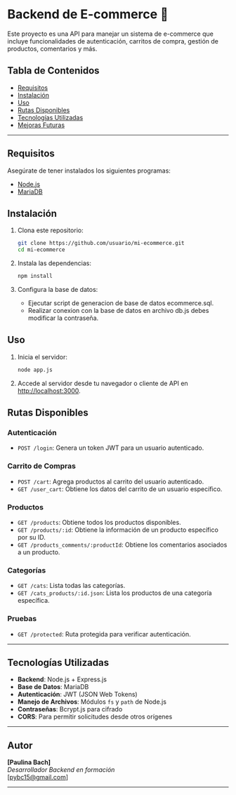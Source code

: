 # Backend de E-commerce 🚀

Este proyecto es una API para manejar un sistema de e-commerce que incluye funcionalidades de autenticación, carritos de compra, gestión de productos, comentarios y más.

## Tabla de Contenidos

- [Requisitos](#requisitos)
- [Instalación](#instalación)
- [Uso](#uso)
- [Rutas Disponibles](#rutas-disponibles)
- [Tecnologías Utilizadas](#tecnologías-utilizadas)
- [Mejoras Futuras](#mejoras-futuras)

---

## Requisitos

Asegúrate de tener instalados los siguientes programas:

- [Node.js](https://nodejs.org) 
- [MariaDB](https://mariadb.org/)

## Instalación

1. Clona este repositorio:
    ```bash
    git clone https://github.com/usuario/mi-ecommerce.git
    cd mi-ecommerce
    ```

2. Instala las dependencias:
    ```bash
    npm install
    ```

3. Configura la base de datos:
    - Ejecutar script de generacion de base de datos ecommerce.sql.
    - Realizar conexion con la base de datos en archivo db.js debes modificar la contraseña.


## Uso

1. Inicia el servidor:
    ```bash
    node app.js
    ```

2. Accede al servidor desde tu navegador o cliente de API en [http://localhost:3000](http://localhost:3000).

## Rutas Disponibles

### Autenticación
- `POST /login`: Genera un token JWT para un usuario autenticado.

### Carrito de Compras
- `POST /cart`: Agrega productos al carrito del usuario autenticado.
- `GET /user_cart`: Obtiene los datos del carrito de un usuario específico.

### Productos
- `GET /products`: Obtiene todos los productos disponibles.
- `GET /products/:id`: Obtiene la información de un producto específico por su ID.
- `GET /products_comments/:productId`: Obtiene los comentarios asociados a un producto.

### Categorías
- `GET /cats`: Lista todas las categorías.
- `GET /cats_products/:id.json`: Lista los productos de una categoría específica.

### Pruebas
- `GET /protected`: Ruta protegida para verificar autenticación.

---

## Tecnologías Utilizadas

- **Backend**: Node.js + Express.js
- **Base de Datos**: MariaDB
- **Autenticación**: JWT (JSON Web Tokens)
- **Manejo de Archivos**: Módulos `fs` y `path` de Node.js
- **Contraseñas**: Bcrypt.js para cifrado
- **CORS**: Para permitir solicitudes desde otros orígenes

---


## Autor

**[Paulina Bach]**  
*Desarrollador Backend en formación*  
[pybc15@gmail.com]

---
